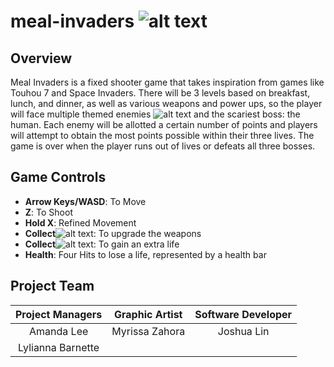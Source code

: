 # meal-invaders ![alt text](https://github.com/Hexadoon/meal-invaders/blob/developer/player/assets/carrot/carrotship_idle1.png "carrotship_idle1.png ")
## Overview
Meal Invaders is a fixed shooter game that takes inspiration from games like Touhou 7 and Space Invaders. There will be 3 levels based on breakfast, lunch, and dinner, as well as various weapons and power ups, so the player will face multiple themed enemies ![alt text](https://github.com/Hexadoon/meal-invaders/blob/developer/enemies/assets/baconeggandcheese/becsamm1.png "becsamm1.png") and the scariest boss: the human. Each enemy will be allotted a certain number of points and players will attempt to obtain the most points possible within their three lives. The game is over when the player runs out of lives or defeats all three bosses.
## Game Controls
  * **Arrow Keys/WASD**: To Move
  * **Z**: To Shoot
  * **Hold X**: Refined Movement
  * **Collect**![alt text](https://github.com/Hexadoon/meal-invaders/blob/developer/assets/lemonupgrade.png "lemonupgrade.png"): To upgrade the weapons 
  * **Collect**![alt text](https://github.com/Hexadoon/meal-invaders/blob/developer/assets/extralife.png "extralife.png"): To gain an extra life
  * **Health**: Four Hits to lose a life, represented by a health bar
## Project Team
| Project Managers | Graphic Artist   | Software Developer |
| :--------------: | :---------------: | :----------------: |
|    Amanda Lee    | Myrissa Zahora |   Joshua Lin      |
| Lylianna Barnette |
